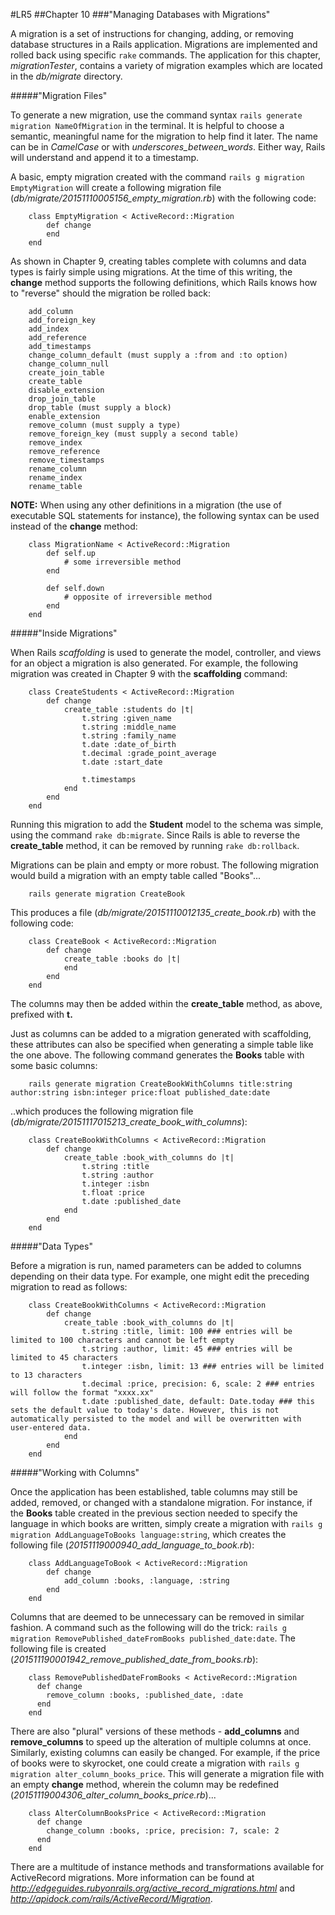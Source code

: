 #LR5
##Chapter 10
###"Managing Databases with Migrations"

A migration is a set of instructions for changing, adding, or removing database structures in a Rails application. Migrations are implemented and rolled back using specific `rake` commands. The application for this chapter, *migrationTester*, contains a variety of migration examples which are located in the *db/migrate* directory.

#####"Migration Files"

To generate a new migration, use the command syntax `rails generate migration NameOfMigration` in the terminal. It is helpful to choose a semantic, meaningful name for the migration to help find it later. The name can be in *CamelCase* or with *underscores_between_words*. Either way, Rails will understand and append it to a timestamp. 

A basic, empty migration created with the command `rails g migration EmptyMigration` will create a following migration file (*db/migrate/20151110005156_empty_migration.rb*) with the following code:

		class EmptyMigration < ActiveRecord::Migration
			def change
			end
		end

As shown in Chapter 9, creating tables complete with columns and data types is fairly simple using migrations. At the time of this writing, the **change** method supports the following definitions, which Rails knows how to "reverse" should the migration be rolled back:

		add_column
		add_foreign_key
		add_index
		add_reference
		add_timestamps
		change_column_default (must supply a :from and :to option)
		change_column_null
		create_join_table
		create_table
		disable_extension
		drop_join_table
		drop_table (must supply a block)
		enable_extension
		remove_column (must supply a type)
		remove_foreign_key (must supply a second table)
		remove_index
		remove_reference
		remove_timestamps
		rename_column
		rename_index
		rename_table

**NOTE:** When using any other definitions in a migration (the use of executable SQL statements for instance), the following syntax can be used instead of the **change** method:

		class MigrationName < ActiveRecord::Migration
			def self.up
				# some irreversible method
			end

			def self.down
				# opposite of irreversible method
			end
		end

#####"Inside Migrations"

When Rails *scaffolding* is used to generate the model, controller, and views for an object a migration is also generated. For example, the following migration was created in Chapter 9 with the **scaffolding** command:

		class CreateStudents < ActiveRecord::Migration
			def change
				create_table :students do |t|
					t.string :given_name
					t.string :middle_name
					t.string :family_name
					t.date :date_of_birth
					t.decimal :grade_point_average
					t.date :start_date

					t.timestamps
				end
			end
		end

Running this migration to add the **Student** model to the schema was simple, using the command `rake db:migrate`. Since Rails is able to reverse the **create_table** method, it can be removed by running `rake db:rollback`.

Migrations can be plain and empty or more robust. The following migration would build a migration with an empty table called "Books"...

		rails generate migration CreateBook

This produces a file (*db/migrate/20151110012135_create_book.rb*) with the following code:

		class CreateBook < ActiveRecord::Migration
			def change
				create_table :books do |t|
				end
			end
		end

The columns may then be added within the **create_table** method, as above, prefixed with **t.**

Just as columns can be added to a migration generated with scaffolding, these attributes can also be specified when generating a simple table like the one above. The following command generates the **Books** table with some basic columns:

		rails generate migration CreateBookWithColumns title:string author:string isbn:integer price:float published_date:date

..which produces the following migration file (*db/migrate/20151117015213_create_book_with_columns*):

		class CreateBookWithColumns < ActiveRecord::Migration
			def change
				create_table :book_with_columns do |t|
					t.string :title
					t.string :author
					t.integer :isbn
					t.float :price
					t.date :published_date
				end
			end
		end

#####"Data Types"

Before a migration is run, named parameters can be added to columns depending on their data type. For example, one might edit the preceding migration to read as follows:

		class CreateBookWithColumns < ActiveRecord::Migration
			def change
				create_table :book_with_columns do |t|
					t.string :title, limit: 100 ### entries will be limited to 100 characters and cannot be left empty
					t.string :author, limit: 45 ### entries will be limited to 45 characters
					t.integer :isbn, limit: 13 ### entries will be limited to 13 characters
					t.decimal :price, precision: 6, scale: 2 ### entries will follow the format "xxxx.xx"
					t.date :published_date, default: Date.today ### this sets the default value to today's date. However, this is not automatically persisted to the model and will be overwritten with user-entered data.
				end
			end
		end

#####"Working with Columns"

Once the application has been established, table columns may still be added, removed, or changed with a standalone migration. For instance, if the **Books** table created in the previous section needed to specify the language in which books are written, simply create a migration with `rails g migration AddLanguageToBooks language:string`, which creates the following file (*20151119000940_add_language_to_book.rb*):

		class AddLanguageToBook < ActiveRecord::Migration
			def change
				add_column :books, :language, :string
			end
		end

Columns that are deemed to be unnecessary can be removed in similar fashion. A command such as the following will do the trick: `rails g migration RemovePublished_dateFromBooks published_date:date`. The following file is created (*201511190001942_remove_published_date_from_books.rb*):

        class RemovePublishedDateFromBooks < ActiveRecord::Migration
          def change
            remove_column :books, :published_date, :date
          end
        end

There are also "plural" versions of these methods - **add_columns** and **remove_columns** to speed up the alteration of multiple columns at once. Similarly, existing columns can easily be changed. For example, if the price of books were to skyrocket, one could create a migration with `rails g migration alter_column_books_price`. This will generate a migration file with an empty **change** method, wherein the column may be redefined (*20151119004306_alter_column_books_price.rb*)...

        class AlterColumnBooksPrice < ActiveRecord::Migration
          def change
            change_column :books, :price, precision: 7, scale: 2
          end
        end


There are a multitude of instance methods and transformations available for ActiveRecord migrations. More information can be found at *http://edgeguides.rubyonrails.org/active_record_migrations.html* and *http://apidock.com/rails/ActiveRecord/Migration*.



		